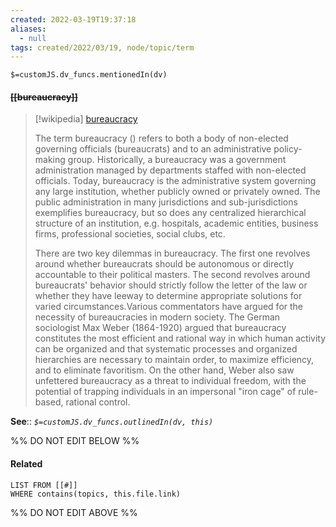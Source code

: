 ```yaml
---
created: 2022-03-19T19:37:18 
aliases:
  - null
tags: created/2022/03/19, node/topic/term
---
```

`$=customJS.dv_funcs.mentionedIn(dv)`

#### <s class="topic-title">[[bureaucracy]]</s>

> [!wikipedia] [bureaucracy](https://en.wikipedia.org/wiki/Bureaucracy)
> 
> The term bureaucracy () refers to both a body of non-elected governing officials (bureaucrats) and to an  administrative policy-making group. Historically, a bureaucracy was a government administration managed by departments staffed with non-elected officials. Today, bureaucracy is the administrative system governing any large institution, whether publicly owned or privately owned. The public administration in many jurisdictions and sub-jurisdictions exemplifies bureaucracy, but so does any centralized hierarchical structure of an institution, e.g. hospitals, academic entities, business firms, professional societies, social clubs, etc.
> 
> There are two key dilemmas in bureaucracy. The first one revolves around whether bureaucrats should be autonomous or directly accountable to their political masters. The second revolves around bureaucrats' behavior should strictly follow the letter of the law or whether they have leeway to determine appropriate solutions for varied circumstances.Various commentators have argued for the necessity of bureaucracies in modern society. The German sociologist Max Weber (1864-1920) argued that bureaucracy constitutes the most efficient and rational way in which human activity can be organized and that systematic processes and organized hierarchies are necessary to maintain order, to maximize efficiency, and to eliminate favoritism. On the other hand, Weber also saw unfettered bureaucracy as a threat to individual freedom, with the potential of trapping individuals in an impersonal "iron cage" of rule-based, rational control.
>


**See**::
*`$=customJS.dv_funcs.outlinedIn(dv, this)`*

%% DO NOT EDIT BELOW %%

#### Related 

```dataview
LIST FROM [[#]]
WHERE contains(topics, this.file.link)
```
%% DO NOT EDIT ABOVE %%
